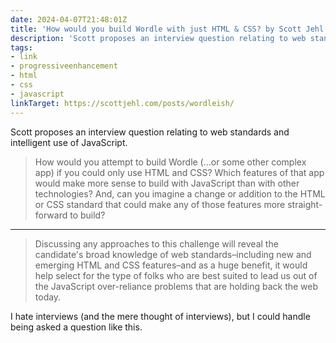 ```yaml
---
date: 2024-04-07T21:48:01Z
title: 'How would you build Wordle with just HTML & CSS? by Scott Jehl'
description: 'Scott proposes an interview question relating to web standards and intelligent use of JavaScript'
tags:
- link
- progressiveenhancement
- html
- css
- javascript
linkTarget: https://scottjehl.com/posts/wordleish/
---
```

Scott proposes an interview question relating to web standards and intelligent use of JavaScript.

> How would you attempt to build Wordle (...or some other complex app) if you could only use HTML and CSS? Which features of that app would make more sense to build with JavaScript than with other technologies? And, can you imagine a change or addition to the HTML or CSS standard that could make any of those features more straight-forward to build?
---

> Discussing any approaches to this challenge will reveal the candidate's broad knowledge of web standards–including new and emerging HTML and CSS features–and as a huge benefit, it would help select for the type of folks who are best suited to lead us out of the JavaScript over-reliance problems that are holding back the web today.

I hate interviews (and the mere thought of interviews), but I could handle being asked a question like this.
